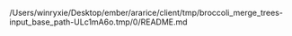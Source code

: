 /Users/winryxie/Desktop/ember/ararice/client/tmp/broccoli_merge_trees-input_base_path-ULc1mA6o.tmp/0/README.md